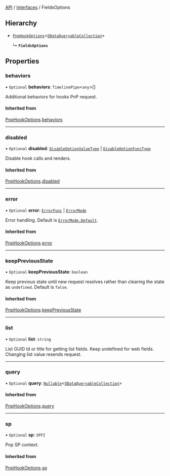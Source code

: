 [API](API/index.md) / [Interfaces](index.md) / FieldsOptions

## Hierarchy

- [`PnpHookOptions`](types_options.PnpHookOptions.md)<[`ODataQueryableCollection`](types_ODataQueryable.ODataQueryableCollection.md)\>

  ↳ **`FieldsOptions`**

## Properties

### behaviors

• `Optional` **behaviors**: `TimelinePipe`<`any`\>[]

Additional behaviors for hooks PnP request.

#### Inherited from

[PnpHookOptions](types_options.PnpHookOptions.md).[behaviors](types_options.PnpHookOptions.md#behaviors)

___

### disabled

• `Optional` **disabled**: [`DisableOptionValueType`](types_options_RenderOptions.md#disableoptionvaluetype) \| [`DisableOptionFuncType`](types_options_RenderOptions.md#disableoptionfunctype)

Disable hook calls and renders.

#### Inherited from

[PnpHookOptions](types_options.PnpHookOptions.md).[disabled](types_options.PnpHookOptions.md#disabled)

___

### error

• `Optional` **error**: [`ErrorFunc`](types_options_ExceptionOptions.md#errorfunc) \| [`ErrorMode`](ErrorMode.md)

Error handling. Default is [`ErrorMode.Default`](ErrorMode.md#default).

#### Inherited from

[PnpHookOptions](types_options.PnpHookOptions.md).[error](types_options.PnpHookOptions.md#error)

___

### keepPreviousState

• `Optional` **keepPreviousState**: `boolean`

Keep previous state until new request resolves rather than clearing the state as `undefined`. Default is `false`.

#### Inherited from

[PnpHookOptions](types_options.PnpHookOptions.md).[keepPreviousState](types_options.PnpHookOptions.md#keeppreviousstate)

___

### list

• `Optional` **list**: `string`

List GUID Id or title for getting list fields. Keep undefined for web fields.
Changing list value resends request.

___

### query

• `Optional` **query**: [`Nullable`](NullableT.md#nullable)<[`ODataQueryableCollection`](types_ODataQueryable.ODataQueryableCollection.md)\>

#### Inherited from

[PnpHookOptions](types_options.PnpHookOptions.md).[query](types_options.PnpHookOptions.md#query)

___

### sp

• `Optional` **sp**: `SPFI`

Pnp SP context.

#### Inherited from

[PnpHookOptions](types_options.PnpHookOptions.md).[sp](types_options.PnpHookOptions.md#sp)